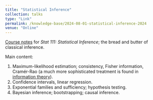 ```yaml
---
title: "Statistical Inference"
collection: talks
type: "Link"
permalink: /knowledge-base/2024-08-01-statistical-inference-2024
venue: "Online"
---
```


[Course notes](https://github.com/nlyu1/Fall-2023/blob/main/Stat-111/Notes/Statistical%20Inference.pdf) for *Stat 111: Statistical Inference*; the bread and butter of classical inference. 

Main content: 

1. Maximum-likelihood estimation; consistency, Fisher information, Cramér-Rao (a much more sophisticated treatment is found in [information theory](https://nlyu1.github.io/knowledge-base/2024-12-01-classical-info-2024)). 
2. Confidence intervals, linear regression. 
3. Exponential families and sufficiency; hypothesis testing. 
4. Bayesian inference; bootstrapping; causal inference. 